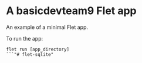 # A basicdevteam9 Flet app

An example of a minimal Flet app.

To run the app:

```
flet run [app_directory]
```"# flet-sqlite" 
